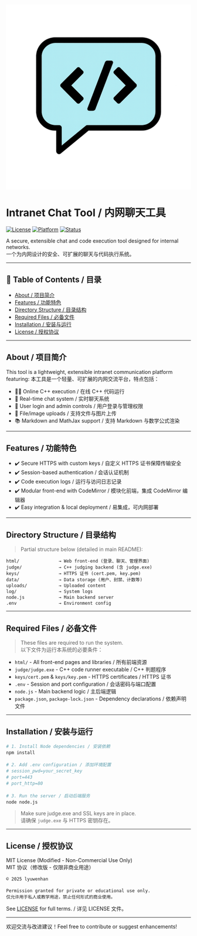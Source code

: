 [![Intranet Chat Tool Banner](./html/favicon.png)](./html/index.html)
# Intranet Chat Tool / 内网聊天工具

[![License](https://img.shields.io/badge/license-MIT--NC-blue?style=flat-square)](LICENSE)
[![Platform](https://img.shields.io/badge/platform-intranet-lightgrey?style=flat-square)](#)
[![Status](https://img.shields.io/badge/status-active-brightgreen?style=flat-square)](#)

A secure, extensible chat and code execution tool designed for internal networks.  
一个为内网设计的安全、可扩展的聊天与代码执行系统。

---

## 📖 Table of Contents / 目录
- [About / 项目简介](#about--项目简介)
- [Features / 功能特色](#features--功能特色)
- [Directory Structure / 目录结构](#directory-structure--目录结构)
- [Required Files / 必备文件](#required-files--必备文件)
- [Installation / 安装与运行](#installation--安装与运行)
- [License / 授权协议](#license--授权协议)

---

## About / 项目简介

This tool is a lightweight, extensible intranet communication platform featuring:
本工具是一个轻量、可扩展的内网交流平台，特点包括：

- 🧑‍💻 Online C++ execution / 在线 C++ 代码运行
- 💬 Real-time chat system / 实时聊天系统
- 🔐 User login and admin controls / 用户登录与管理权限
- 📁 File/image uploads / 支持文件与图片上传
- 📚 Markdown and MathJax support / 支持 Markdown 与数学公式渲染

---

## Features / 功能特色

- ✔️ Secure HTTPS with custom keys / 自定义 HTTPS 证书保障传输安全  
- ✔️ Session-based authentication / 会话认证机制  
- ✔️ Code execution logs / 运行与访问日志记录  
- ✔️ Modular front-end with CodeMirror / 模块化前端，集成 CodeMirror 编辑器  
- ✔️ Easy integration & local deployment / 易集成，可内网部署  

---

## Directory Structure / 目录结构

> Partial structure below (detailed in main README):

```
html/               → Web front-end (登录、聊天、管理界面)
judge/              → C++ judging backend (含 judge.exe)
keys/               → HTTPS 证书 (cert.pem, key.pem)
data/               → Data storage (用户、封禁、计数等)
uploads/            → Uploaded content
log/                → System logs
node.js             → Main backend server
.env                → Environment config
```

---

## Required Files / 必备文件

> These files are required to run the system.  
> 以下文件为运行本系统的必要条件：

- `html/` - All front-end pages and libraries / 所有前端资源
- `judge/judge.exe` - C++ code runner executable / C++ 判题程序
- `keys/cert.pem` & `keys/key.pem` - HTTPS certificates / HTTPS 证书
- `.env` - Session and port configuration / 会话密码与端口配置
- `node.js` - Main backend logic / 主后端逻辑
- `package.json`, `package-lock.json` - Dependency declarations / 依赖声明文件

---

## Installation / 安装与运行

```bash
# 1. Install Node dependencies / 安装依赖
npm install

# 2. Add .env configuration / 添加环境配置
# session_pwd=your_secret_key
# port=443
# port_http=80

# 3. Run the server / 启动后端服务
node node.js
```

> Make sure judge.exe and SSL keys are in place.  
> 请确保 `judge.exe` 与 HTTPS 密钥存在。

---

## License / 授权协议

MIT License (Modified - Non-Commercial Use Only)  
MIT 协议（修改版 - 仅限非商业用途）

```
© 2025 lyuwenhan

Permission granted for private or educational use only.  
仅允许用于私人或教学用途，禁止任何形式的商业使用。
```

See [LICENSE](./LICENSE) for full terms. / 详见 LICENSE 文件。

---

欢迎交流与改进建议！Feel free to contribute or suggest enhancements!
